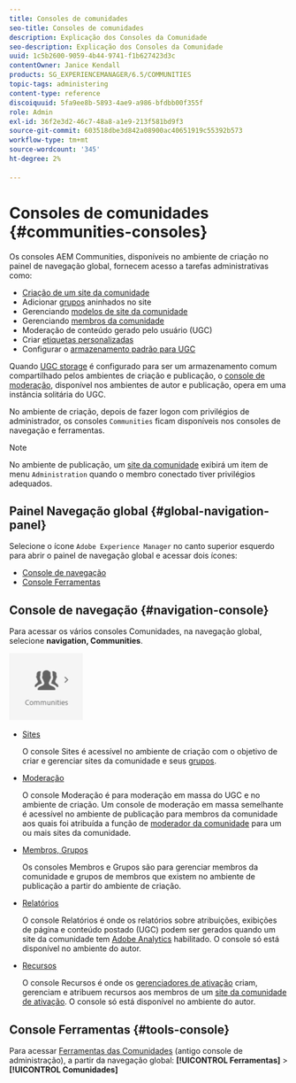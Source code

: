 ```yaml
---
title: Consoles de comunidades
seo-title: Consoles de comunidades
description: Explicação dos Consoles da Comunidade
seo-description: Explicação dos Consoles da Comunidade
uuid: 1c5b2600-9059-4b44-9741-f1b627423d3c
contentOwner: Janice Kendall
products: SG_EXPERIENCEMANAGER/6.5/COMMUNITIES
topic-tags: administering
content-type: reference
discoiquuid: 5fa9ee8b-5893-4ae9-a986-bfdbb00f355f
role: Admin
exl-id: 36f2e3d2-46c7-48a8-a1e9-213f581bd9f3
source-git-commit: 603518dbe3d842a08900ac40651919c55392b573
workflow-type: tm+mt
source-wordcount: '345'
ht-degree: 2%

---
```


# Consoles de comunidades {#communities-consoles}

Os consoles AEM Communities, disponíveis no ambiente de criação no painel de navegação global, fornecem acesso a tarefas administrativas como:

* [Criação de um site da comunidade](sites-console.md)
* Adicionar [grupos](groups.md) aninhados no site
* Gerenciando [modelos de site da comunidade](sites.md)
* Gerenciando [membros da comunidade](members.md)
* [](moderate-ugc.md) Moderação de conteúdo gerado pelo usuário (UGC)
* Criar [etiquetas personalizadas](badges.md)
* Configurar o [armazenamento padrão para UGC](srp-config.md)

Quando [UGC storage](working-with-srp.md) é configurado para ser um armazenamento comum compartilhado pelos ambientes de criação e publicação, o [console de moderação](moderation.md), disponível nos ambientes de autor e publicação, opera em uma instância solitária do UGC.

No ambiente de criação, depois de fazer logon com privilégios de administrador, os consoles `Communities` ficam disponíveis nos consoles de navegação e ferramentas.

>[!NOTE]
>
>No ambiente de publicação, um [site da comunidade](sites-console.md) exibirá um item de menu `Administration` quando o membro conectado tiver privilégios adequados.

## Painel Navegação global {#global-navigation-panel}

Selecione o ícone `Adobe Experience Manager` no canto superior esquerdo para abrir o painel de navegação global e acessar dois ícones:

* [Console de navegação](#navigation-console)
* [Console Ferramentas](tools.md)

## Console de navegação {#navigation-console}

Para acessar os vários consoles Comunidades, na navegação global, selecione **navigation, Communities**.

![comunidades](assets/communities.png)

* [Sites](sites-console.md)

   O console Sites é acessível no ambiente de criação com o objetivo de criar e gerenciar sites da comunidade e seus [grupos](groups.md).

* [Moderação](moderation.md)

   O console Moderação é para moderação em massa do UGC e no ambiente de criação. Um console de moderação em massa semelhante é acessível no ambiente de publicação para membros da comunidade aos quais foi atribuída a função de [moderador da comunidade](users.md#publishenvironmentusersandgroups) para um ou mais sites da comunidade.

* [Membros, Grupos](members.md)

   Os consoles Membros e Grupos são para gerenciar membros da comunidade e grupos de membros que existem no ambiente de publicação a partir do ambiente de criação.

* [Relatórios](reports.md)

   O console Relatórios é onde os relatórios sobre atribuições, exibições de página e conteúdo postado (UGC) podem ser gerados quando um site da comunidade tem [Adobe Analytics](sites-console.md#analytics) habilitado. O console só está disponível no ambiente do autor.

* [Recursos](resources.md)

   O console Recursos é onde os [gerenciadores de ativação](enablement.md#communitymanagers) criam, gerenciam e atribuem recursos aos membros de um [site da comunidade de ativação](overview.md#enablement-community). O console só está disponível no ambiente do autor.

## Console Ferramentas {#tools-console}

Para acessar [Ferramentas das Comunidades](tools.md) (antigo console de administração), a partir da navegação global: **[!UICONTROL Ferramentas]** > **[!UICONTROL Comunidades]**
